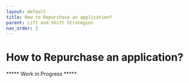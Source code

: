 ```yaml
---
layout: default
title: How to Repurchase an application? 
parent: Lift and Shift Strategies
nav_order: 3
---
```


# How to Repurchase an application? 

***** Work in Progress *****